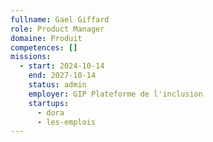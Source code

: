 ```yaml
---
fullname: Gael Giffard
role: Product Manager
domaine: Produit
competences: []
missions:
  - start: 2024-10-14
    end: 2027-10-14
    status: admin
    employer: GIP Plateforme de l'inclusion
    startups:
      - dora
      - les-emplois
---
```

